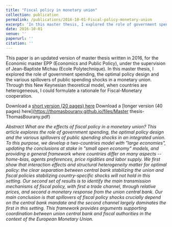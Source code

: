 ```yaml
---
title: "Fiscal policy in monetary union"
collection: publication
permalink: /publications/2016-10-01-Fiscal-policy-monetary-union
excerpt: 'In this master thesis, I explored the role of government spending, the optimal policy design and the various spillovers of public spending shocks in a monetary union.'
date: 2016-10-01
venue: ''
paperurl: ''
citation: ''
---
```


This paper is an updated version of master thesis written in 2016, for the Economic master EPP (Economics and Public Policy), under the supervision of Jean-Baptiste Michau (Ecole Polytechnique). In this master thesis, I explored the role of government spending, the optimal policy design and the various spillovers of public spending shocks in a monetary union. Through this New Keynesian theoretical model, when countries are heterogeneous, I could formulate a rationale for Fiscal-Monetary cooperation.

Download a [short version (20 pages) here](https://thomasbourany.github.io/files/Master-thesis-short10-Third-draft.pdf)
Download a [longer version (40 pages) here](https://thomasbourany.github.io/files/Master thesis-ThomasBourany.pdf)


*Abstract*
<i> What are the effects of fiscal policy in a monetary union? This article explores the role of government spending, the optimal policy design and the various spillovers of public spending shocks in an integrated union. To this purpose, we develop a two-countries model with "large economies", updating the conclusions at stake in "small open economy" models, and providing a general framework where countries differ on many aspects -- home-bias, agents preferences, price rigidities and labor supply. We first show that interaction effects and structural heterogeneity matter for optimal policy: the clear separation between central bank stabilizing the union and fiscal policies stabilizing country-specific shocks will not hold in this setting. Our second set of results is to identify the main transmission mechanisms of fiscal policy, with first a trade channel, through relative prices, and second a monetary response from the union central bank. Our main conclusion is that spillovers of fiscal policy shocks crucially depend on the central bank mandate and the second channel largely dominates the first in this setting. This framework provides arguments supporting coordination between union central bank and fiscal authorities in the context of the European Monetary Union. </i>
 